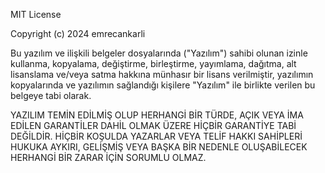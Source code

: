 MIT License

Copyright (c) 2024 emrecankarli

Bu yazılım ve ilişkili belgeler dosyalarında ("Yazılım") sahibi olunan izinle kullanma, kopyalama, değiştirme, birleştirme, yayımlama, dağıtma, alt lisanslama ve/veya satma hakkına münhasır bir lisans verilmiştir, yazılımın kopyalarında ve yazılımın sağlandığı kişilere "Yazılım" ile birlikte verilen bu belgeye tabi olarak.

YAZILIM TEMİN EDİLMİŞ OLUP HERHANGİ BİR TÜRDE, AÇIK VEYA İMA EDİLEN GARANTİLER DAHİL OLMAK ÜZERE HİÇBİR GARANTİYE TABİ DEĞİLDİR. HİÇBİR KOŞULDA YAZARLAR VEYA TELİF HAKKI SAHİPLERİ HUKUKA AYKIRI, GELİŞMİŞ VEYA BAŞKA BİR NEDENLE OLUŞABİLECEK HERHANGİ BİR ZARAR İÇİN SORUMLU OLMAZ. 
